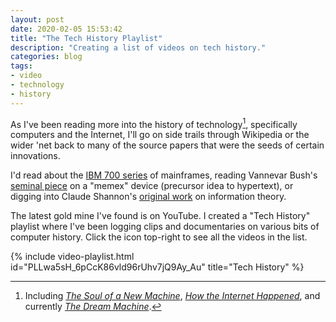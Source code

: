 ```yaml
---
layout: post
date: 2020-02-05 15:53:42
title: "The Tech History Playlist"
description: "Creating a list of videos on tech history."
categories: blog
tags:
- video
- technology
- history
---
```


As I've been reading more into the history of technology[^tech-books], specifically computers and the Internet, I'll go on side trails through Wikipedia or the wider 'net back to many of the source papers that were the seeds of certain innovations.

I'd read about the [IBM 700 series](https://en.wikipedia.org/wiki/IBM_700/7000_series "IBM 700 Series") of mainframes, reading Vannevar Bush's [seminal piece](https://www.theatlantic.com/magazine/archive/1945/07/as-we-may-think/303881/ "As We May Think") on a "memex" device (precursor idea to hypertext), or digging into Claude Shannon's [original work](http://people.math.harvard.edu/~ctm/home/text/others/shannon/entropy/entropy.pdf "A Mathematical Theory of Communication") on information theory.

The latest gold mine I've found is on YouTube. I created a "Tech History" playlist where I've been logging clips and documentaries on various bits of computer history. Click the icon top-right to see all the videos in the list.

{% include video-playlist.html id="PLLwa5sH_6pCcK86vld96rUhv7jQ9Ay_Au" title="Tech History" %}

[^tech-books]: Including _[The Soul of a New Machine](/books/kidder-the-soul-of-a-new-machine/ "The Soul of a New Machine")_, _[How the Internet Happened](/books/mccullough-how-the-internet-happened/ "How the Internet Happened")_, and currently _[The Dream Machine](https://www.goodreads.com/en/book/show/722412 "The Dream Machine")_.
